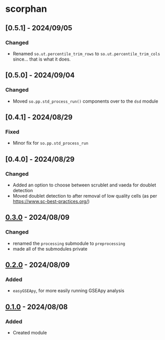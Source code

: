 # scorphan

## [0.5.1] - 2024/09/05

### Changed

- Renamed `so.ut.percentile_trim_rows` to `so.ut.percentile_trim_cols` since... that is what it does.

## [0.5.0] - 2024/09/04

### Changed

- Moved `so.pp.std_process_run()` components over to the `dsd` module

## [0.4.1] - 2024/08/29

### Fixed

- Minor fix for `so.pp.std_process_run`

## [0.4.0] - 2024/08/29

### Changed

- Added an option to choose between scrublet and vaeda for doublet detection
- Moved doublet detection to after removal of low quality cells (as per https://www.sc-best-practices.org/)

## [0.3.0] - 2024/08/09

### Changed

- renamed the `processing` submodule to `preprocessing`
- made all of the submodules private

## [0.2.0] - 2024/08/09

### Added

- `easyGSEApy`, for more easily running GSEApy analysis

## [0.1.0] - 2024/08/08

### Added

- Created module

[0.3.0]: https://github.com/milescsmith/scorphan/releases/compare/0.5.0..0.5.1
[0.3.0]: https://github.com/milescsmith/scorphan/releases/compare/0.4.1..0.5.0
[0.3.0]: https://github.com/milescsmith/scorphan/releases/compare/0.4.0..0.4.1
[0.3.0]: https://github.com/milescsmith/scorphan/releases/compare/0.3.0..0.4.0
[0.3.0]: https://github.com/milescsmith/scorphan/releases/compare/0.2.0..0.3.0
[0.2.0]: https://github.com/milescsmith/scorphan/releases/compare/0.1.0..0.2.0
[0.1.0]: https://github.com/milescsmith/scorphan/releases/tag/v0.0.1
